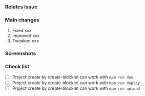 ### Relates Issue

<!-- Please use words like `fixes`, `closes`, `resolves`, `relates` to link issues. In principle, all PR should be associated with an Issue -->

### Main changes

1. Fixed xxx
2. Improved xxx
3. Tweaked xxx

### Screenshots

<!-- If the change is related to UI, both `cli` and `web` should take screenshots -->

### Check list

- [ ] Project create by create-blocklet can work with `npm run dev`
- [ ] Project create by create-blocklet can work with `npm run deploy`
- [ ] Project create by create-blocklet can work with `npm run upload`

